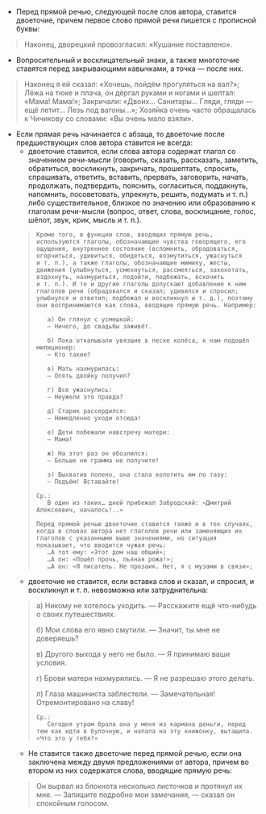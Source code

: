 - Перед прямой речью, следующей после слов автора, ставится двоеточие, причем первое слово прямой речи пишется с прописной буквы:
> Наконец, дворецкий провозгласил: «Кушание поставлено».

- Вопросительный и восклицательный знаки, а также многоточие ставятся перед закрывающими кавычками, а точка — после них.
> Наконец я ей сказал: «Хочешь, пойдём прогуляться на вал?»;
> Лёжа на тюке и плача, он дёргал руками и ногами и шептал: «Мама! Мама!»;
> Закричали: «Двоих… Санитары… Гляди, гляди — ещё летит… Лезь под вагоны…»;
> Хозяйка очень часто обращалась к Чичикову со словами: «Вы очень мало взяли».

- Если прямая речь начинается с абзаца, то двоеточие после предшествующих слов автора ставится не всегда:
	- двоеточие ставится, если слова автора содержат глагол со значением речи-мысли (говорить, сказать, рассказать, заметить, обратиться, воскликнуть, закричать, прошептать, спросить, спрашивать, ответить, вставить, прервать, заговорить, начать, продолжать, подтвердить, пояснить, согласиться, поддакнуть, напомнить, посоветовать, упрекнуть, решить, подумать и т. п.) либо существительное, близкое по значению или образованию к глаголам речи-мысли (вопрос, ответ, слова, восклицание, голос, шёпот, звук, крик, мысль и т. п.).
	>
	>     Кроме того, в функции слов, вводящих прямую речь, используются глаголы, обозначающие чувства говорящего, его ощущения, внутреннее состояние (вспомнить, обрадоваться, огорчиться, удивиться, обидеться, возмутиться, ужаснуться и т. п.), а также глаголы, обозначающие мимику, жесты, движения (улыбнуться, усмехнуться, рассмеяться, захохотать, вздохнуть, нахмуриться, подойти, подбежать, вскочить и т. п.). И те и другие глаголы допускают добавление к ним глаголов речи (обрадовался и сказал; удивился и спросил; улыбнулся и ответил; подбежал и воскликнул и т. д.), поэтому они воспринимаются как слова, вводящие прямую речь. Например:
	>
	>        а) Он глянул с усмешкой:
	>        — Ничего, до свадьбы заживёт.
	>
	>        б) Пока откапывали увязшие в песке колёса, к нам подошёл милиционер:
	>        — Кто такие?
	>
	>        в) Мать нахмурилась:
	>        — Опять двойку получил?
	>
	>        г) Все ужаснулись:
	>        — Неужели это правда?
	>
	>        д) Старик рассердился:
	>        — Немедленно уходи отсюда!
	>
	>        е) Дети побежали навстречу матери:
	>        — Мама!
	>
	>        ж) На этот раз он обозлился:
	>        — Больше ни грамма не получите!
	>
	>        з) Выхватив полено, она стала колотить им по тазу:
	>        — Подъём! Вставайте!
	>
	>     Ср.:
	>        В один из таких… дней прибежал Забродский: «Дмитрий Алексеевич, началось!..»
	>
	>     Перед прямой речью двоеточие ставится также и в тех случаях, когда в словах автора нет глаголов речи или заменяющих их глаголов с указанными выше значениями, но ситуация показывает, что вводится чужая речь:
	>        …А тот ему: «Этот дом наш общий»;
	>        …А он: «Пошёл прочь, пьяная рожа!»;
	>        …А он: «Я писатель. Не прозаик. Нет, я с музами в связи»;
	>
	- двоеточие не ставится, если вставка слов и сказал, и спросил, и воскликнул и т. п. невозможна или затруднительна:
	> а) Никому не хотелось уходить.
	> — Расскажите ещё что-нибудь о своих путешествиях.
	>
	> б) Мои слова его явно смутили.
	> — Значит, ты мне не доверяешь?
	>
	> в) Другого выхода у него не было.
	> — Я принимаю ваши условия.
	>
	> г) Брови матери нахмурились.
	> — Я не разрешаю этого делать.
	>
	> л) Глаза машиниста заблестели.
	> — Замечательная! Отремонтировано на славу!
	>
	>     Ср.:
	>        Сегодня утром брала она у меня из кармана деньги, перед тем как идти в булочную, и напала на эту книжонку, вытащила. «Что это у тебя?»
	>
	- Не ставится также двоеточие перед прямой речью, если она заключена между двумя предложениями от автора, причем во втором из них содержатся слова, вводящие прямую речь:
	> Он вырвал из блокнота несколько листочков и протянул их мне.
	> — Запишите подробно мои замечания, — сказал он спокойным голосом.
